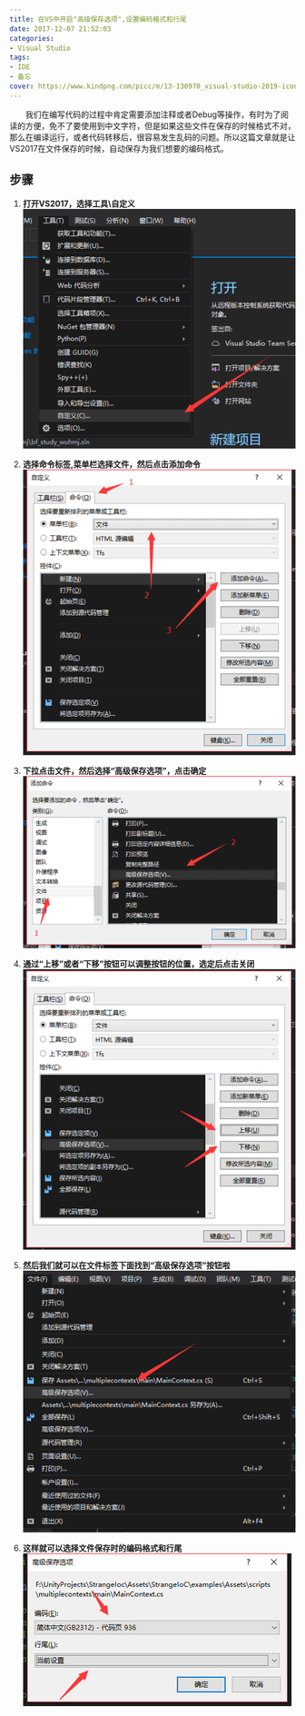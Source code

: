 ```yaml
---
title: 在VS中开启"高级保存选项",设置编码格式和行尾
date: 2017-12-07 21:52:03
categories:
- Visual Studio
tags: 
- IDE
- 备忘
cover: https://www.kindpng.com/picc/m/13-130970_visual-studio-2019-icon-hd-png-download.png
---
```


<p style="text-indent:2em">我们在编写代码的过程中肯定需要添加注释或者Debug等操作，有时为了阅读的方便，免不了要使用到中文字符，但是如果这些文件在保存的时候格式不对，那么在编译运行，或者代码转移后，很容易发生乱码的问题。所以这篇文章就是让VS2017在文件保存的时候，自动保存为我们想要的编码格式。</p>

<!-- more -->


## 步骤

1. **打开VS2017，选择工具\自定义**    
![](https://raw.githubusercontent.com/Dioooooooor/BlogImageHosting/master/image/20506271.jpg)

2. **选择命令标签,菜单栏选择文件，然后点击添加命令**  
![](https://raw.githubusercontent.com/Dioooooooor/BlogImageHosting/master/image/73962960.jpg)

3. **下拉点击文件，然后选择“高级保存选项”，点击确定**     
![](https://raw.githubusercontent.com/Dioooooooor/BlogImageHosting/master/image/56050492.jpg)

4. **通过“上移”或者“下移”按钮可以调整按钮的位置，选定后点击关闭**  
![](https://raw.githubusercontent.com/Dioooooooor/BlogImageHosting/master/image/25672027.jpg)

5. **然后我们就可以在文件标签下面找到“高级保存选项”按钮啦**  
![](https://raw.githubusercontent.com/Dioooooooor/BlogImageHosting/master/image/865619.jpg)

6. **这样就可以选择文件保存时的编码格式和行尾**     
![](https://raw.githubusercontent.com/Dioooooooor/BlogImageHosting/master/image/3825522.jpg)